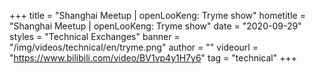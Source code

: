 +++
title = "Shanghai Meetup | openLooKeng: Tryme show"
hometitle = "Shanghai Meetup | openLooKeng: Tryme show"
date = "2020-09-29"
styles = "Technical Exchanges"
banner = "/img/videos/technical/en/tryme.png"
author = ""
videourl = "https://www.bilibili.com/video/BV1vp4y1H7y6"
tag = "technical"
+++